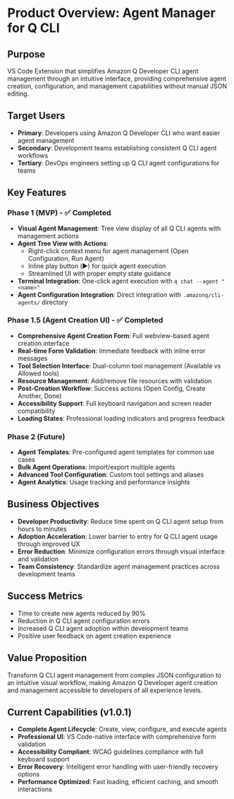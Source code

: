 # Product Overview: Agent Manager for Q CLI

## Purpose
VS Code Extension that simplifies Amazon Q Developer CLI agent management through an intuitive interface, providing comprehensive agent creation, configuration, and management capabilities without manual JSON editing.

## Target Users
- **Primary**: Developers using Amazon Q Developer CLI who want easier agent management
- **Secondary**: Development teams establishing consistent Q CLI agent workflows
- **Tertiary**: DevOps engineers setting up Q CLI agent configurations for teams

## Key Features

### Phase 1 (MVP) - ✅ Completed
- **Visual Agent Management**: Tree view display of all Q CLI agents with management actions
- **Agent Tree View with Actions**: 
  - Right-click context menu for agent management (Open Configuration, Run Agent)
  - Inline play button (▶️) for quick agent execution
  - Streamlined UI with proper empty state guidance
- **Terminal Integration**: One-click agent execution with `q chat --agent "<name>"`
- **Agent Configuration Integration**: Direct integration with `.amazonq/cli-agents/` directory

### Phase 1.5 (Agent Creation UI) - ✅ Completed
- **Comprehensive Agent Creation Form**: Full webview-based agent creation interface
- **Real-time Form Validation**: Immediate feedback with inline error messages
- **Tool Selection Interface**: Dual-column tool management (Available vs Allowed tools)
- **Resource Management**: Add/remove file resources with validation
- **Post-Creation Workflow**: Success actions (Open Config, Create Another, Done)
- **Accessibility Support**: Full keyboard navigation and screen reader compatibility
- **Loading States**: Professional loading indicators and progress feedback

### Phase 2 (Future)
- **Agent Templates**: Pre-configured agent templates for common use cases
- **Bulk Agent Operations**: Import/export multiple agents
- **Advanced Tool Configuration**: Custom tool settings and aliases
- **Agent Analytics**: Usage tracking and performance insights

## Business Objectives
- **Developer Productivity**: Reduce time spent on Q CLI agent setup from hours to minutes
- **Adoption Acceleration**: Lower barrier to entry for Q CLI agent usage through improved UX
- **Error Reduction**: Minimize configuration errors through visual interface and validation
- **Team Consistency**: Standardize agent management practices across development teams

## Success Metrics       
- Time to create new agents reduced by 90%
- Reduction in Q CLI agent configuration errors
- Increased Q CLI agent adoption within development teams
- Positive user feedback on agent creation experience

## Value Proposition
Transform Q CLI agent management from complex JSON configuration to an intuitive visual workflow, making Amazon Q Developer agent creation and management accessible to developers of all experience levels.

## Current Capabilities (v1.0.1)
- **Complete Agent Lifecycle**: Create, view, configure, and execute agents
- **Professional UI**: VS Code-native interface with comprehensive form validation
- **Accessibility Compliant**: WCAG guidelines compliance with full keyboard support
- **Error Recovery**: Intelligent error handling with user-friendly recovery options
- **Performance Optimized**: Fast loading, efficient caching, and smooth interactions